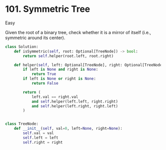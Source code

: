 # 101. Symmetric Tree

Easy

Given the root of a binary tree, check whether it is a mirror of itself (i.e.,
symmetric around its center).

```python
class Solution:
    def isSymmetric(self, root: Optional[TreeNode]) -> bool:
        return self.helper(root.left, root.right)

    def helper(self, left: Optional[TreeNode], right: Optional[TreeNode]) -> bool:
        if left is None and right is None:
            return True
        if left is None or right is None:
            return False

        return (
            left.val == right.val
            and self.helper(left.left, right.right)
            and self.helper(left.right, right.left)
        )


class TreeNode:
    def __init__(self, val=0, left=None, right=None):
        self.val = val
        self.left = left
        self.right = right
```
